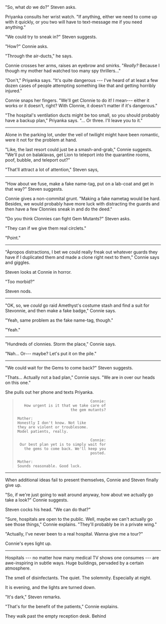 "So, what *do* we do?" Steven asks.

Priyanka consults her wrist watch. "If anything, either we need to
come up with it quickly, or you two will have to text-message me if
you need anything."

"We could try to sneak in?" Steven suggests.

"How?" Connie asks.

"Through the air-ducts," he says.

Connie crosses her arms, raises an eyebrow and smirks. "*Really?* Because I
though my mother had watched too many spy thrillers..."

"Don't," Priyanka says. "It's quite dangerous --- I've heard of at least a few dozen
cases of people attempting something like that and getting horribly injured."

Connie snaps her fingers. "We'll get Clonnie to do it! I mean--- either it works or
it doesn't, right? With Clonnie, it doesn't matter if it's dangerous."

"The hospital's ventilation ducts might be too small, so you should probably have a
backup plan," Priyanka says. "... Or three. I'll leave you to it."

----

Alone in the parking lot, under the veil of twilight might have been romantic, were it not
for the problem at hand.

"Like, the last resort could just be a smash-and-grab," Connie suggests. "We'll put on balaklavas,
get Lion to teleport into the quarantine rooms, poof, bubble, and teleport out?"

"That'll attract a lot of attention," Steven says,

----

"How about we fuse, make a fake name-tag, put on a lab-coat and get in that way?" Steven suggests.

Connie gives a non-commital grunt. "Making a fake nametag would be hard. Besides, we would probably
have more luck with distracting the guards and then have a few Clonnies sneak in and do the deed."

"Do you think Clonnies can fight Gem Mutants?" Steven asks.

"They can if we give them real circlets."

"Point."

----

"Àpropos distractions, I bet we could really freak out whatever guards they have if I duplicated
them and made a clone right next to them," Connie says and giggles.

Steven looks at Connie in horror.

"Too morbid?"

Steven nods.

----

"OK, so, we *could* go raid Amethyst's costume stash and find a suit for Stevonnie, and then make
a fake badge," Connie says.

"Yeah, same problem as the fake name-tag, though."

"Yeah."

----

"Hundreds of clonnies. Storm the place," Connie says.

"Nah... Or--- maybe? Let's put it on the pile."

----

"We could wait for the Gems to come back?" Steven suggests.

"Thats... Actually not a bad plan," Connie says. "We are in over our heads on this one."

She pulls out her phone and texts Priyanka.

> ~~~
>                                  Connie:
>    How urgent is it that we take care of
>                         the gem mutants?
>
> Mother:
> Honestly I don't know. Not like
> they are violent or troublesome.
> Model patients, really.
>
>                                  Connie:
>  Our best plan yet is to simply wait for
>    the gems to come back. We'll keep you
>                                  posted.
>
> Mother:
> Sounds reasonable. Good luck.
> ~~~

----

When additional ideas fail to present themselves, Connie and Steven
finally give up.

"So, if we're just going to wait around anyway, how about we
actually go take a look?" Connie suggests.

Steven cocks his head. "We can do that?"

"Sure, hospitals are open to the public. Well, maybe we can't actually
go see those things," Connie explains. "They'll probably be in a private
wing."

"Actually, I've never been to a real hospital. Wanna give me a tour?"

Connie's eyes light up.

----

Hospitals --- no matter how many medical TV shows one consumes --- are awe-inspiring
in subtle ways. Huge buildings, pervaded by a certain atmosphere.

The smell of disinfectants. The quiet. The solemnity. Especially at night.

It is evening, and the lights are turned down.

"It's dark," Steven remarks.

"That's for the benefit of the patients," Connie explains.

They walk past the empty reception desk. Behind 

